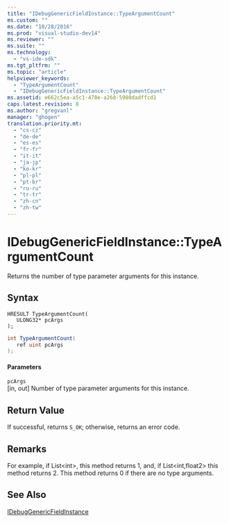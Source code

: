 ```yaml
---
title: "IDebugGenericFieldInstance::TypeArgumentCount"
ms.custom: ""
ms.date: "10/28/2016"
ms.prod: "visual-studio-dev14"
ms.reviewer: ""
ms.suite: ""
ms.technology: 
  - "vs-ide-sdk"
ms.tgt_pltfrm: ""
ms.topic: "article"
helpviewer_keywords: 
  - "TypeArgumentCount"
  - "IDebugGenericFieldInstance::TypeArgumentCount"
ms.assetid: e662c5ea-a5c1-478e-a268-5980dadffcd1
caps.latest.revision: 8
ms.author: "gregvanl"
manager: "ghogen"
translation.priority.mt: 
  - "cs-cz"
  - "de-de"
  - "es-es"
  - "fr-fr"
  - "it-it"
  - "ja-jp"
  - "ko-kr"
  - "pl-pl"
  - "pt-br"
  - "ru-ru"
  - "tr-tr"
  - "zh-cn"
  - "zh-tw"
---
```

# IDebugGenericFieldInstance::TypeArgumentCount
Returns the number of type parameter arguments for this instance.  
  
## Syntax  
  
```cpp#  
HRESULT TypeArgumentCount(  
   ULONG32* pcArgs  
);  
```  
  
```c#  
int TypeArgumentCount(  
   ref uint pcArgs  
);  
```  
  
#### Parameters  
 `pcArgs`  
 [in, out] Number of type parameter arguments for this instance.  
  
## Return Value  
 If successful, returns `S_OK`; otherwise, returns an error code.  
  
## Remarks  
 For example, if List\<int>, this method returns 1, and, if List\<int,float2> this method returns 2. This method returns 0 if there are no type arguments.  
  
## See Also  
 [IDebugGenericFieldInstance](../../../extensibility/debugger/reference/idebuggenericfieldinstance.md)